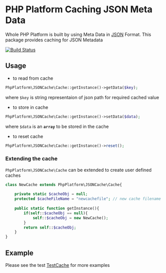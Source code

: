 # PHP Platform Caching JSON Meta Data

Whole PHP Platform is built by using Meta Data in [JSON][JSON] Format.
This package provides caching for JSON Metadata

[![Build Status](https://travis-ci.org/PHPPlatform/json-cache.svg?branch=v0.1)](https://travis-ci.org/PHPPlatform/json-cache)

## Usage
 - to read from cache
``` PHP
PhpPlatform\JSONCache\Cache::getInstance()->getData($key);
```
where ``$key`` is string representaion of json path for required cached value

 - to store in cache
``` PHP
PhpPlatform\JSONCache\Cache::getInstance()->setData($data);
```
where ``$data`` is an **`array`** to be stored in the cache

 - to reset cache 
``` PHP
PhpPlatform\JSONCache\Cache::getInstance()->reset();
```


### Extending the cache
`PhpPlatform\JSONCache\Cache` can be extended to create user defined caches

``` PHP
class NewCache extends PhpPlatform\JSONCache\Cache{
	
	private static $cacheObj = null;
	protected $cacheFileName = "newcachefile"; // new cache filename
	
	public static function getInstance(){
		if(self::$cacheObj == null){
			self::$cacheObj = new NewCache();
		}
		return self::$cacheObj;
	}
}

```


## Example

Please see the test [TestCache][TestCache] for more examples 


[JSON]:http://www.json.org/
[TestCache]:https://github.com/PHPPlatform/json-cache/blob/master/tests/JSONCache/TestCache.php
